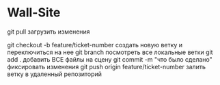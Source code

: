 # Wall-Site

git pull    загрузить изменения

git checkout -b feature/ticket-number   создать новую ветку и переключиться на нее
git branch  посмотреть все локальные ветки
git add .   добавить ВСЕ файлы на сцену
git commit -m "что было сделано"    фиксировать изменения
git push origin feature/ticket-number    залить ветку в удаленный репозиторий